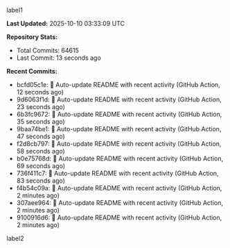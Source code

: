
label1 
<!-- ACTIVITY_START -->
**Last Updated:** 2025-10-10 03:33:09 UTC

**Repository Stats:**
- Total Commits: 64615
- Last Commit: 13 seconds ago

**Recent Commits:**
- bcfd05c1e: 🤖 Auto-update README with recent activity (GitHub Action, 12 seconds ago)
- 9d6063f1d: 🤖 Auto-update README with recent activity (GitHub Action, 23 seconds ago)
- 6b3fc9672: 🤖 Auto-update README with recent activity (GitHub Action, 35 seconds ago)
- 9baa74be1: 🤖 Auto-update README with recent activity (GitHub Action, 47 seconds ago)
- f2d8cb797: 🤖 Auto-update README with recent activity (GitHub Action, 58 seconds ago)
- b0e75768d: 🤖 Auto-update README with recent activity (GitHub Action, 69 seconds ago)
- 736f411c7: 🤖 Auto-update README with recent activity (GitHub Action, 83 seconds ago)
- f4b54c09a: 🤖 Auto-update README with recent activity (GitHub Action, 2 minutes ago)
- 307aee964: 🤖 Auto-update README with recent activity (GitHub Action, 2 minutes ago)
- 9100916d6: 🤖 Auto-update README with recent activity (GitHub Action, 2 minutes ago)
<!-- ACTIVITY_END -->

label2
